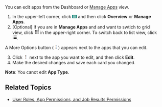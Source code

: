 You can edit apps from the Dashboard or [Manage Apps](managing-apps.md) view. 

1. In the upper-left corner, click ![menu button](images/menu-button.png) and then click **Overview** or **Manage Apps**. 
2. [Optional] If you are in **Manage Apps** and and want to swtich to grid view, click ![grid view](images/grid-view.png) in the upper-right corner. To switch back to list view, click ![list view](images/list-view.png).
  
  A More Options button (![more options](images/more-options.png)) appears next to the apps that you can edit.

3. Click ![more options](images/more-options.png) next to the app you want to edit, and then click **Edit**.
4. Make the desired changes and save each card you changed.
 
  **Note**: You canot edit **App Type**.

## Related Topics
* [User Roles, App Permissions, and Job Results Permissions](app-permission-user-role.md)

